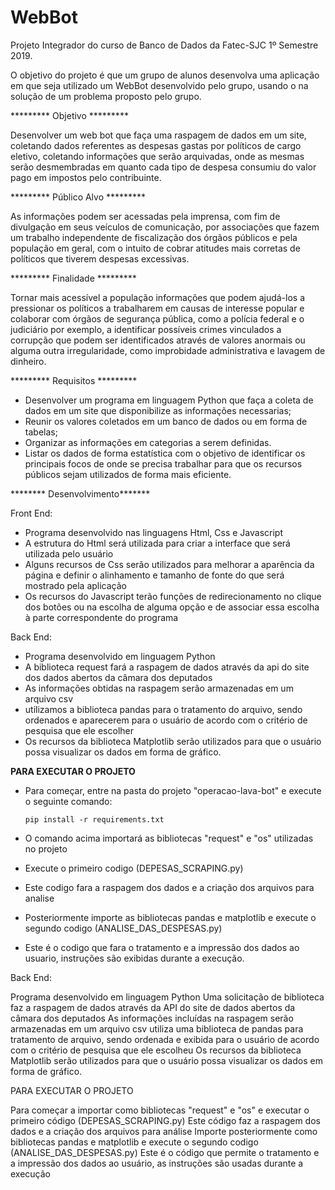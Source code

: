 # WebBot

Projeto Integrador do curso de Banco de Dados da Fatec-SJC 1º Semestre 2019.

O objetivo do projeto é que um grupo de alunos desenvolva uma aplicação em que 
seja utilizado um WebBot desenvolvido pelo grupo, usando o na solução de um 
problema proposto pelo grupo.


********* Objetivo ********* 

Desenvolver um web bot que faça uma raspagem de dados em um site, coletando dados 
referentes as despesas gastas por políticos de cargo eletivo, coletando informações 
que serão arquivadas, onde as mesmas serão desmembradas em quanto cada tipo de despesa 
consumiu do valor pago em impostos pelo contribuinte.


*********  Público Alvo ********* 

As informações podem ser acessadas pela imprensa, com fim de divulgação 
em seus veículos de comunicação, por associações que fazem um trabalho independente 
de fiscalização dos órgãos públicos e pela população em geral, com o intuito de 
cobrar atitudes mais corretas de políticos que tiverem despesas excessivas.


********* Finalidade ********* 

Tornar mais acessível a população informações que podem ajudá-los a 
pressionar os políticos a trabalharem em causas de interesse popular e colaborar 
com órgãos de segurança pública, como a polícia federal e o judiciário por exemplo, 
a identificar possíveis crimes vinculados a corrupção que podem ser identificados 
através de valores anormais ou alguma outra irregularidade, como improbidade administrativa 
e lavagem de dinheiro.


********* Requisitos ********* 

- Desenvolver um programa em linguagem Python que faça a coleta de dados em um site 
que disponibilize as informações necessarias;
- Reunir os valores coletados em um banco de dados ou em forma de tabelas;
- Organizar as informações em categorias a serem definidas.
- Listar os dados de forma estatística com o objetivo de identificar os principais
focos de onde se precisa trabalhar para que os recursos públicos sejam utilizados 
de forma mais eficiente.


******** Desenvolvimento*******

Front End:
- Programa desenvolvido nas linguagens Html, Css e Javascript
- A estrutura do Html será utilizada para criar a interface que será utilizada pelo usuário
- Alguns recursos de Css serão utilizados para melhorar a aparência da página e definir o alinhamento e tamanho de fonte do que será mostrado pela aplicação
- Os recursos do Javascript terão funções de redirecionamento no clique dos botões ou na escolha de alguma opção e de associar essa escolha à parte correspondente do programa

Back End:
- Programa desenvolvido em linguagem Python
- A biblioteca request fará a raspagem de dados através da api do site dos dados abertos da câmara dos deputados
- As informações obtidas na raspagem serão armazenadas em um arquivo csv
- utilizamos a biblioteca pandas para o tratamento do arquivo, sendo ordenados e aparecerem para o usuário de acordo com o critério de pesquisa que ele escolher
- Os recursos da biblioteca Matplotlib serão utilizados para que o usuário possa visualizar os dados em forma de gráfico.


**PARA EXECUTAR O PROJETO**

- Para começar, entre na pasta do projeto "operacao-lava-bot" e execute o seguinte comando:
    ```
    pip install -r requirements.txt
    ```
- O comando acima importará as bibliotecas "request" e "os" utilizadas no projeto
 
- Execute o primeiro codigo (DEPESAS_SCRAPING.py)
- Este codigo fara a raspagem dos dados e a criação dos arquivos para analise
- Posteriormente importe as bibliotecas pandas e matplotlib e execute o segundo codigo (ANALISE_DAS_DESPESAS.py)
- Este é o codigo que fara o tratamento e a impressão dos dados ao usuario, instruções são exibidas durante a execução.


Back End:


Programa desenvolvido em linguagem Python
Uma solicitação de biblioteca faz a raspagem de dados através da API do site de dados abertos da câmara dos deputados
As informações incluídas na raspagem serão armazenadas em um arquivo csv
utiliza uma biblioteca de pandas para tratamento de arquivo, sendo ordenada e exibida para o usuário de acordo com o critério de pesquisa que ele escolheu
Os recursos da biblioteca Matplotlib serão utilizados para que o usuário possa visualizar os dados em forma de gráfico.

PARA EXECUTAR O PROJETO


Para começar a importar como bibliotecas "request" e "os" e executar o primeiro código (DEPESAS_SCRAPING.py)
Este código faz a raspagem dos dados e a criação dos arquivos para análise
Importe posteriormente como bibliotecas pandas e matplotlib e execute o segundo codigo (ANALISE_DAS_DESPESAS.py)
Este é o código que permite o tratamento e a impressão dos dados ao usuário, as instruções são usadas durante a execução
